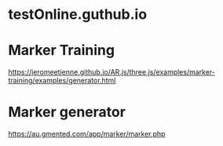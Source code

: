 # testOnline.guthub.io
# Marker Training
https://jeromeetienne.github.io/AR.js/three.js/examples/marker-training/examples/generator.html
# Marker generator
https://au.gmented.com/app/marker/marker.php